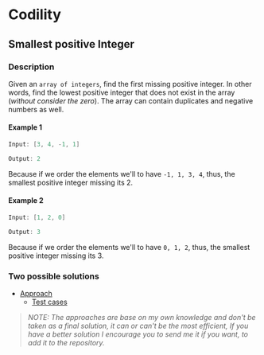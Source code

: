 # Codility

## Smallest positive Integer

### Description
Given an `array of integers`, find the first missing positive integer. In other words, find the lowest positive integer that does not exist in the array (*without consider the zero*). The array can contain duplicates and negative numbers as well.

#### Example 1
```java
Input: [3, 4, -1, 1]

Output: 2
```
Because if we order the elements we'll to have `-1, 1, 3, 4`, thus, the smallest positive integer missing its 2.

#### Example 2
```java
Input: [1, 2, 0]

Output: 3
```
Because if we order the elements we'll to have `0, 1, 2`, thus, the smallest positive integer missing its 3.

### Two possible solutions

* [Approach](SmallestPositiveInteger.java)
    * [Test cases](../../../../../test/java/codility/smallestpositiveinteger/method2/SmallestPositiveIntegerTest.java)

> *NOTE: The approaches are base on my own knowledge and don't be taken as a final solution, it can or can't be the most efficient, If you have a better solution I encourage you to send me it if you want, to add it to the repository.*  